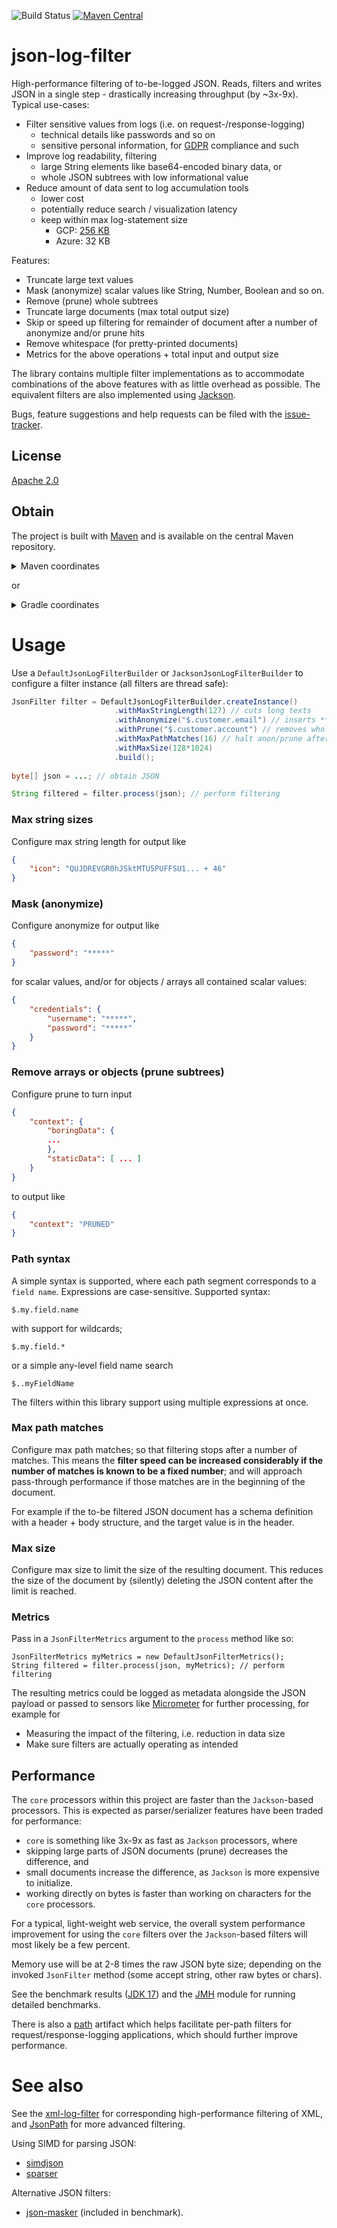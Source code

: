 ![Build Status](https://github.com/skjolber/json-log-filter/actions/workflows/maven.yml/badge.svg) 
[![Maven Central](https://img.shields.io/maven-central/v/com.github.skjolber.json-log-filter/parent.svg)](https://mvnrepository.com/artifact/com.github.skjolber.json-log-filter)

# json-log-filter
High-performance filtering of to-be-logged JSON. Reads, filters and writes JSON in a single step - drastically increasing throughput (by ~3x-9x). Typical use-cases:

  * Filter sensitive values from logs (i.e. on request-/response-logging)
     * technical details like passwords and so on
     * sensitive personal information, for [GDPR](https://en.wikipedia.org/wiki/General_Data_Protection_Regulation) compliance and such
  * Improve log readability, filtering
     * large String elements like base64-encoded binary data, or
     * whole JSON subtrees with low informational value
  * Reduce amount of data sent to log accumulation tools
    * lower cost
    * potentially reduce search / visualization latency
    * keep within max log-statement size
       * GCP: [256 KB](https://cloud.google.com/logging/quotas)
       * Azure: 32 KB

Features:

 * Truncate large text values
 * Mask (anonymize) scalar values like String, Number, Boolean and so on.
 * Remove (prune) whole subtrees
 * Truncate large documents (max total output size)
 * Skip or speed up filtering for remainder of document after a number of anonymize and/or prune hits 
 * Remove whitespace (for pretty-printed documents)
 * Metrics for the above operations + total input and output size

The library contains multiple filter implementations as to accommodate combinations of the above features with as little overhead as possible. The equivalent filters are also implemented using [Jackson]. 

Bugs, feature suggestions and help requests can be filed with the [issue-tracker].

## License
[Apache 2.0]

## Obtain
The project is built with [Maven] and is available on the central Maven repository. 

<details>
  <summary>Maven coordinates</summary>

Add the property
```xml
<json-log-filter.version>x.x.x</json-log-filter.version>
```

then add

```xml
<dependency>
    <groupId>com.github.skjolber.json-log-filter</groupId>
    <artifactId>api</artifactId>
    <version>${json-log-filter.version}</version>
</dependency>
<dependency>
    <groupId>com.github.skjolber.json-log-filter</groupId>
    <artifactId>core</artifactId>
    <version>${json-log-filter.version}</version>
</dependency>
```

and optionally


```xml
<dependency>
    <groupId>com.github.skjolber.json-log-filter</groupId>
    <artifactId>jackson</artifactId>
    <version>${json-log-filter.version}</version>
</dependency>
```

</details>

or

<details>
  <summary>Gradle coordinates</summary>

For

```groovy
ext {
  jsonLogFilterVersion = 'x.x.x'
}
```

add

```groovy
api("com.github.skjolber.json-log-filter:api:${jsonLogFilterVersion}")
api("com.github.skjolber.json-log-filter:core:${jsonLogFilterVersion}")
```

and optionally

```groovy
api("com.github.skjolber.json-log-filter:jackson:${jsonLogFilterVersion}")
```
</details>

# Usage
Use a `DefaultJsonLogFilterBuilder` or `JacksonJsonLogFilterBuilder` to configure a filter instance (all filters are thread safe): 

```java
JsonFilter filter = DefaultJsonLogFilterBuilder.createInstance()
                       .withMaxStringLength(127) // cuts long texts
                       .withAnonymize("$.customer.email") // inserts ***** for values
                       .withPrune("$.customer.account") // removes whole subtree
                       .withMaxPathMatches(16) // halt anon/prune after a number of hits
                       .withMaxSize(128*1024)
                       .build();
                       
byte[] json = ...; // obtain JSON

String filtered = filter.process(json); // perform filtering                       
```

### Max string sizes
Configure max string length for output like

```json
{
    "icon": "QUJDREVGR0hJSktMTU5PUFFSU1... + 46"
}
```

### Mask (anonymize)
Configure anonymize for output like

```json
{
    "password": "*****"
}
```

for scalar values, and/or for objects / arrays all contained scalar values:

```json
{
    "credentials": {
        "username": "*****",
        "password": "*****"
    }
}
```

### Remove arrays or objects (prune subtrees) 
Configure prune to turn input

```json
{
    "context": {
        "boringData": {
        ...
        },
        "staticData": [ ... ]
    }
}
```

to output like

```json
{
    "context": "PRUNED"
}
```

### Path syntax
A simple syntax is supported, where each path segment corresponds to a `field name`. Expressions are case-sensitive. Supported syntax:

    $.my.field.name

with support for wildcards; 

    $.my.field.*

or a simple any-level field name search 

    $..myFieldName

The filters within this library support using multiple expressions at once.

### Max path matches
Configure max path matches; so that filtering stops after a number of matches. This means the __filter speed can be increased considerably if the number of matches is known to be a fixed number__; and will approach pass-through performance if those matches are in the beginning of the document.

For example if the to-be filtered JSON document has a schema definition with a header + body structure, and the target value is in the header.   

### Max size
Configure max size to limit the size of the resulting document. This reduces the size of the document by (silently) deleting the JSON content after the limit is reached.

### Metrics
Pass in a `JsonFilterMetrics` argument to the `process` method like so:

```
JsonFilterMetrics myMetrics = new DefaultJsonFilterMetrics();
String filtered = filter.process(json, myMetrics); // perform filtering
```

The resulting metrics could be logged as metadata alongside the JSON payload or passed to sensors like [Micrometer](https://micrometer.io/) for further processing, for example for

 * Measuring the impact of the filtering, i.e. reduction in data size
 * Make sure filters are actually operating as intended

## Performance
The `core` processors within this project are faster than the `Jackson`-based processors. This is expected as parser/serializer features have been traded for performance:

 * `core` is something like 3x-9x as fast as `Jackson` processors, where
 * skipping large parts of JSON documents (prune) decreases the difference, and
 * small documents increase the difference, as `Jackson` is more expensive to initialize.
 * working directly on bytes is faster than working on characters for the `core` processors.

For a typical, light-weight web service, the overall system performance improvement for using the `core` filters over the `Jackson`-based filters will most likely be a few percent.

Memory use will be at 2-8 times the raw JSON byte size; depending on the invoked `JsonFilter` method (some accept string, other raw bytes or chars).

See the benchmark results ([JDK 17](https://jmh.morethan.io/?source=https://raw.githubusercontent.com/skjolber/json-log-filter/master/benchmark/jmh/results/jmh-results-4.1.2.jdk17.json&topBar=off)) and the [JMH] module for running detailed benchmarks.

There is also a [path](impl/path) artifact which helps facilitate per-path filters for request/response-logging applications, which should further improve performance.

# See also
See the [xml-log-filter] for corresponding high-performance filtering of XML, and [JsonPath](https://github.com/json-path/JsonPath) for more advanced filtering.

Using SIMD for parsing JSON: 
 * [simdjson](https://github.com/simdjson/simdjson)
 * [sparser](https://blog.acolyer.org/2018/08/20/filter-before-you-parse-faster-analytics-on-raw-data-with-sparser/)
 
Alternative JSON filters:

 * [json-masker](https://github.com/Breus/json-masker) (included in benchmark).

[Apache 2.0]:			https://www.apache.org/licenses/LICENSE-2.0.html
[issue-tracker]:		https://github.com/skjolber/json-log-filter/issues
[Maven]:				https://maven.apache.org/
[JMH]:					benchmark/jmh
[xml-log-filter]:      	https://github.com/skjolber/xml-log-filter
[High-performance]:		https://jmh.morethan.io/?source=https://raw.githubusercontent.com/skjolber/json-log-filter/master/docs/benchmark/jmh-result.json&topBar=off
[Jackson]:				https://github.com/FasterXML/jackson-core
[JSON]:					https://www.json.org/json-en.html
